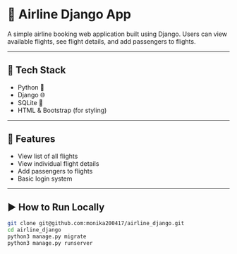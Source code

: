 # 🛫 Airline Django App

A simple airline booking web application built using Django. Users can view available flights, see flight details, and add passengers to flights.

---

## 🔧 Tech Stack

- Python 🐍
- Django 🌐
- SQLite 💽
- HTML & Bootstrap (for styling)

---

## 🚀 Features

- View list of all flights
- View individual flight details
- Add passengers to flights
- Basic login system

---

## ▶️ How to Run Locally

```bash
git clone git@github.com:monika200417/airline_django.git
cd airline_django
python3 manage.py migrate
python3 manage.py runserver
